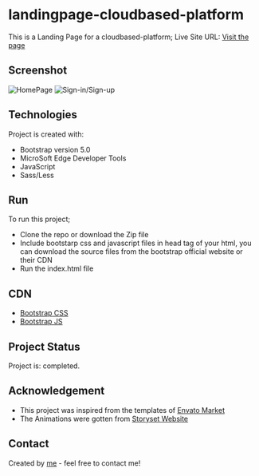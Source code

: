 # landingpage-cloudbased-platform
This is a Landing Page for a cloudbased-platform; Live Site URL: [Visit the page](https://godswillnwabu.github.io/landingpage-cloudbased-platform/)

## Screenshot
![HomePage](https://github.com/godswillnwabu/landingpage-cloudbased-platform/assets/112035653/42dab4df-bf28-497d-91ce-191ae5c97fac)
![Sign-in/Sign-up](https://github.com/godswillnwabu/landingpage-cloudbased-platform/assets/112035653/e1f10b89-e0a0-456b-b109-88e07fb2ada4)

## Technologies 
Project is created with: 
* Bootstrap version 5.0
* MicroSoft Edge Developer Tools
* JavaScript
* Sass/Less

## Run 
To run this project;
* Clone the repo or download the Zip file
* Include bootstarp css and javascript files in head tag of your html, you can download the source files from the bootstrap official website or their CDN
* Run the index.html file
  
## CDN
* [Bootstrap CSS](https://cdn.jsdelivr.net/npm/bootstrap@4.3.1/dist/css/bootstrap.min.css)
* [Bootstrap JS](https://cdn.jsdelivr.net/npm/bootstrap@5.3.1/dist/js/bootstrap.bundle.min.js)

## Project Status
Project is: completed.

## Acknowledgement 
* This project was inspired from the templates of [Envato Market](https://themeforest.net)
* The Animations were gotten from [Storyset Website](https://storyset.com/)

## Contact
Created by [me](https://www.linkedin.com/in/godswill-nwabeke-719a09252)  - feel free to contact me!
